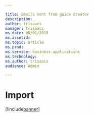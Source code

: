 ```yaml
---

title: Emails sent from guide creator
description: 
author: trisaacs
manager: trisaacs
ms.date: 06/01/2018
ms.assetid: 
ms.topic: article
ms.prod: 
ms.service: business-applications
ms.technology: 
ms.author: trisaacs
audience: Admin

---
```

#  Import 

[!include[banner](../../../includes/banner.md)]

